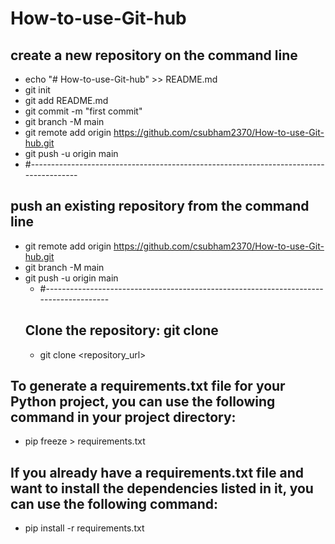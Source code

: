 # How-to-use-Git-hub

## create a new repository on the command line
* echo "# How-to-use-Git-hub" >> README.md
* git init
* git add README.md
* git commit -m "first commit"
* git branch -M main
* git remote add origin https://github.com/csubham2370/How-to-use-Git-hub.git
* git push -u origin main
*  #--------------------------------------------------------------------------------------
## push an existing repository from the command line
* git remote add origin https://github.com/csubham2370/How-to-use-Git-hub.git
* git branch -M main
* git push -u origin main
  *  #--------------------------------------------------------------------------------------
  ## Clone the repository: git clone
  * git clone <repository_url>
  
  
## To generate a requirements.txt file for your Python project, you can use the following command in your project directory:
* pip freeze > requirements.txt
## If you already have a requirements.txt file and want to install the dependencies listed in it, you can use the following command:
* pip install -r requirements.txt
